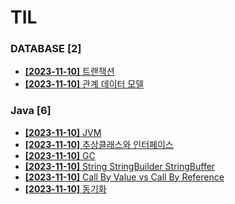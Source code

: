# TIL
 
### DATABASE [2]
- [**[2023-11-10]**  트랜잭션](https://github.com/A-lass/TIL/blob/main/DATABASE/트랜잭션.md)
- [**[2023-11-10]**  관계 데이터 모델](https://github.com/A-lass/TIL/blob/main/DATABASE/관계_데이터_모델.md)
### Java [6]
- [**[2023-11-10]**  JVM](https://github.com/A-lass/TIL/blob/main/Java/JVM.md)
- [**[2023-11-10]**  추상클래스와 인터페이스](https://github.com/A-lass/TIL/blob/main/Java/추상클래스와_인터페이스.md)
- [**[2023-11-10]**  GC](https://github.com/A-lass/TIL/blob/main/Java/GC.md)
- [**[2023-11-10]**  String StringBuilder StringBuffer](https://github.com/A-lass/TIL/blob/main/Java/String_StringBuilder_StringBuffer.md)
- [**[2023-11-10]**  Call By Value vs Call By Reference](https://github.com/A-lass/TIL/blob/main/Java/Call_By_Value_vs_Call_By_Reference.md)
- [**[2023-11-10]**  동기화](https://github.com/A-lass/TIL/blob/main/Java/동기화.md)
